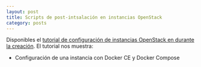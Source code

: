 ```yaml
---
layout: post
title: Scripts de post-intsalación en instancias OpenStack
category: posts
---
```


Disponibles el [tutorial de configuración de instancias OpenStack en durante la creación](https://github.com/ualmtorres/openstack-instaladores). El tutorial nos muestra:

* Configuración de una instancia con Docker CE y Docker Compose